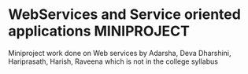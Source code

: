 # WebServices and Service oriented applications MINIPROJECT
 Miniproject work done on Web services by Adarsha, Deva Dharshini, Hariprasath, Harish, Raveena which is not in the college syllabus
